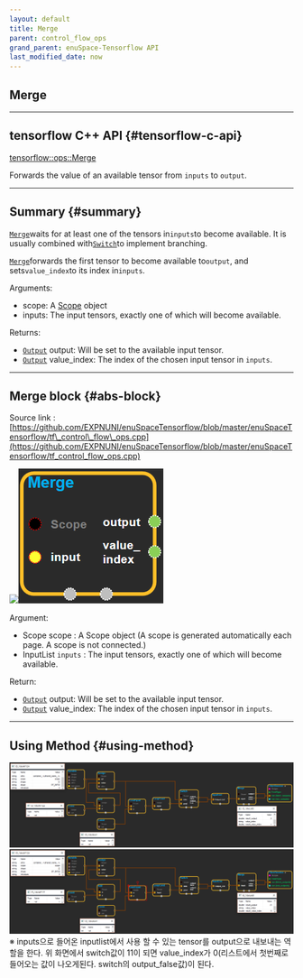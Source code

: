 ```yaml
--- 
layout: default 
title: Merge 
parent: control_flow_ops 
grand_parent: enuSpace-Tensorflow API 
last_modified_date: now 
--- 
```


## Merge

---

## tensorflow C++ API {#tensorflow-c-api}

[tensorflow::ops::Merge](https://www.tensorflow.org/api_docs/cc/class/tensorflow/ops/merge.html)

Forwards the value of an available tensor from `inputs` to `output`.

---

## Summary {#summary}

[`Merge`](https://www.tensorflow.org/api_docs/cc/class/tensorflow/ops/merge.html#classtensorflow_1_1ops_1_1_merge)waits for at least one of the tensors in`inputs`to become available. It is usually combined with[`Switch`](https://www.tensorflow.org/api_docs/cc/class/tensorflow/ops/switch.html#classtensorflow_1_1ops_1_1_switch)to implement branching.

[`Merge`](https://www.tensorflow.org/api_docs/cc/class/tensorflow/ops/merge.html#classtensorflow_1_1ops_1_1_merge)forwards the first tensor to become available to`output`, and sets`value_index`to its index in`inputs`.

Arguments:

* scope: A [Scope](https://www.tensorflow.org/api_docs/cc/class/tensorflow/scope.html#classtensorflow_1_1_scope) object
* inputs: The input tensors, exactly one of which will become available.

Returns:

* [`Output`](https://www.tensorflow.org/api_docs/cc/class/tensorflow/output.html#classtensorflow_1_1_output) output: Will be set to the available input tensor.
* [`Output`](https://www.tensorflow.org/api_docs/cc/class/tensorflow/output.html#classtensorflow_1_1_output) value\_index: The index of the chosen input tensor in `inputs`.

---

## Merge block {#abs-block}

Source link :[https://github.com/EXPNUNI/enuSpaceTensorflow/blob/master/enuSpaceTensorflow/tf\_control\_flow\_ops.cpp](https://github.com/EXPNUNI/enuSpaceTensorflow/blob/master/enuSpaceTensorflow/tf_control_flow_ops.cpp)

![](./assets/tf_control_flow_ops/merge1.png)![](/assets/control_flow_ops/merge1.png)

Argument:

* Scope scope : A Scope object \(A scope is generated automatically each page. A scope is not connected.\)
* InputList `inputs` :  The input tensors, exactly one of which will become available.

Return:

* [`Output`](https://www.tensorflow.org/api_docs/cc/class/tensorflow/output.html#classtensorflow_1_1_output) output: Will be set to the available input tensor.
* [`Output`](https://www.tensorflow.org/api_docs/cc/class/tensorflow/output.html#classtensorflow_1_1_output) value\_index: The index of the chosen input tensor in `inputs`.

---

## Using Method {#using-method}

![](/assets/control_flow_ops/loopcond2.png)![](/assets/control_flow_ops/loopcond3.png)※ inputs으로 들어온 inputlist에서 사용 할 수 있는 tensor를 output으로 내보내는 역할을 한다. 위 화면에서 switch값이 11이 되면 value\_index가 0\(리스트에서 첫번째로 들어오는 값이 나오게된다. switch의 output\_false값\)이 된다. 


